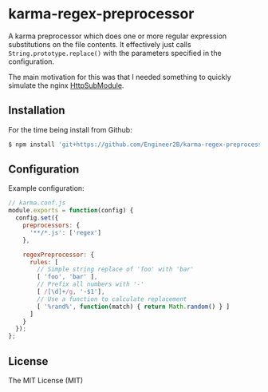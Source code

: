 karma-regex-preprocessor
========================

A karma preprocessor which does one or more regular expression substitutions on the file contents. It effectively just calls `String.prototype.replace()` with the parameters specified in the configuration.

The main motivation for this was that I needed something to quickly simulate the nginx [HttpSubModule](http://wiki.nginx.org/HttpSubModule).


Installation
------------

For the time being install from Github:

```sh
$ npm install 'git+https://github.com/Engineer2B/karma-regex-preprocessor.git' --save-dev
```


Configuration
-------------

Example configuration:

```js
// karma.conf.js
module.exports = function(config) {
  config.set({
    preprocessors: {
      '**/*.js': ['regex']
    },

    regexPreprocessor: {
      rules: [
        // Simple string replace of 'foo' with 'bar'
        [ 'foo', 'bar' ],
        // Prefix all numbers with '-'
        [ /[\d]+/g, '-$1'],
        // Use a function to calculate replacement
        [ '%rand%', function(match) { return Math.random() } ]
      ]
    }
  });
};
```


License
-------

The MIT License (MIT)
